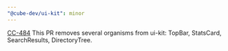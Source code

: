 ```yaml
---
"@cube-dev/ui-kit": minor
---
```


[CC-484](https://cubedevinc.atlassian.net/browse/CC-484) This PR removes several organisms from ui-kit: TopBar, StatsCard, SearchResults, DirectoryTree.
